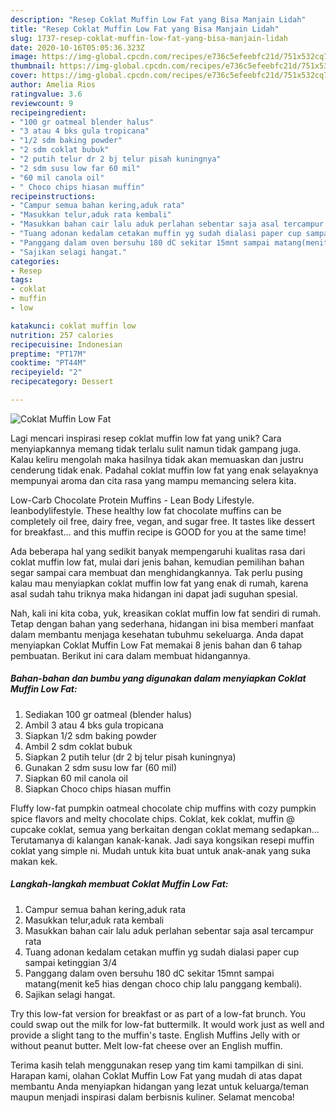 ```yaml
---
description: "Resep Coklat Muffin Low Fat yang Bisa Manjain Lidah"
title: "Resep Coklat Muffin Low Fat yang Bisa Manjain Lidah"
slug: 1737-resep-coklat-muffin-low-fat-yang-bisa-manjain-lidah
date: 2020-10-16T05:05:36.323Z
image: https://img-global.cpcdn.com/recipes/e736c5efeebfc21d/751x532cq70/coklat-muffin-low-fat-foto-resep-utama.jpg
thumbnail: https://img-global.cpcdn.com/recipes/e736c5efeebfc21d/751x532cq70/coklat-muffin-low-fat-foto-resep-utama.jpg
cover: https://img-global.cpcdn.com/recipes/e736c5efeebfc21d/751x532cq70/coklat-muffin-low-fat-foto-resep-utama.jpg
author: Amelia Rios
ratingvalue: 3.6
reviewcount: 9
recipeingredient:
- "100 gr oatmeal blender halus"
- "3 atau 4 bks gula tropicana"
- "1/2 sdm baking powder"
- "2 sdm coklat bubuk"
- "2 putih telur dr 2 bj telur pisah kuningnya"
- "2 sdm susu low far 60 mil"
- "60 mil canola oil"
- " Choco chips hiasan muffin"
recipeinstructions:
- "Campur semua bahan kering,aduk rata"
- "Masukkan telur,aduk rata kembali"
- "Masukkan bahan cair lalu aduk perlahan sebentar saja asal tercampur rata"
- "Tuang adonan kedalam cetakan muffin yg sudah dialasi paper cup sampai ketinggian 3/4"
- "Panggang dalam oven bersuhu 180 dC sekitar 15mnt sampai matang(menit ke5 hias dengan choco chip lalu panggang kembali)."
- "Sajikan selagi hangat."
categories:
- Resep
tags:
- coklat
- muffin
- low

katakunci: coklat muffin low 
nutrition: 257 calories
recipecuisine: Indonesian
preptime: "PT17M"
cooktime: "PT44M"
recipeyield: "2"
recipecategory: Dessert

---
```



![Coklat Muffin Low Fat](https://img-global.cpcdn.com/recipes/e736c5efeebfc21d/751x532cq70/coklat-muffin-low-fat-foto-resep-utama.jpg)

Lagi mencari inspirasi resep coklat muffin low fat yang unik? Cara menyiapkannya memang tidak terlalu sulit namun tidak gampang juga. Kalau keliru mengolah maka hasilnya tidak akan memuaskan dan justru cenderung tidak enak. Padahal coklat muffin low fat yang enak selayaknya mempunyai aroma dan cita rasa yang mampu memancing selera kita.

Low-Carb Chocolate Protein Muffins - Lean Body Lifestyle. leanbodylifestyle. These healthy low fat chocolate muffins can be completely oil free, dairy free, vegan, and sugar free. It tastes like dessert for breakfast… and this muffin recipe is GOOD for you at the same time!

Ada beberapa hal yang sedikit banyak mempengaruhi kualitas rasa dari coklat muffin low fat, mulai dari jenis bahan, kemudian pemilihan bahan segar sampai cara membuat dan menghidangkannya. Tak perlu pusing kalau mau menyiapkan coklat muffin low fat yang enak di rumah, karena asal sudah tahu triknya maka hidangan ini dapat jadi suguhan spesial.


Nah, kali ini kita coba, yuk, kreasikan coklat muffin low fat sendiri di rumah. Tetap dengan bahan yang sederhana, hidangan ini bisa memberi manfaat dalam membantu menjaga kesehatan tubuhmu sekeluarga. Anda dapat menyiapkan Coklat Muffin Low Fat memakai 8 jenis bahan dan 6 tahap pembuatan. Berikut ini cara dalam membuat hidangannya.

<!--inarticleads1-->

##### Bahan-bahan dan bumbu yang digunakan dalam menyiapkan Coklat Muffin Low Fat:

1. Sediakan 100 gr oatmeal (blender halus)
1. Ambil 3 atau 4 bks gula tropicana
1. Siapkan 1/2 sdm baking powder
1. Ambil 2 sdm coklat bubuk
1. Siapkan 2 putih telur (dr 2 bj telur pisah kuningnya)
1. Gunakan 2 sdm susu low far (60 mil)
1. Siapkan 60 mil canola oil
1. Siapkan  Choco chips hiasan muffin


Fluffy low-fat pumpkin oatmeal chocolate chip muffins with cozy pumpkin spice flavors and melty chocolate chips. Coklat, kek coklat, muffin @ cupcake coklat, semua yang berkaitan dengan coklat memang sedapkan… Terutamanya di kalangan kanak-kanak. Jadi saya kongsikan resepi muffin coklat yang simple ni. Mudah untuk kita buat untuk anak-anak yang suka makan kek. 

<!--inarticleads2-->

##### Langkah-langkah membuat Coklat Muffin Low Fat:

1. Campur semua bahan kering,aduk rata
1. Masukkan telur,aduk rata kembali
1. Masukkan bahan cair lalu aduk perlahan sebentar saja asal tercampur rata
1. Tuang adonan kedalam cetakan muffin yg sudah dialasi paper cup sampai ketinggian 3/4
1. Panggang dalam oven bersuhu 180 dC sekitar 15mnt sampai matang(menit ke5 hias dengan choco chip lalu panggang kembali).
1. Sajikan selagi hangat.


Try this low-fat version for breakfast or as part of a low-fat brunch. You could swap out the milk for low-fat buttermilk. It would work just as well and provide a slight tang to the muffin&#39;s taste. English Muffins Jelly with or without peanut butter. Melt low-fat cheese over an English muffin. 

Terima kasih telah menggunakan resep yang tim kami tampilkan di sini. Harapan kami, olahan Coklat Muffin Low Fat yang mudah di atas dapat membantu Anda menyiapkan hidangan yang lezat untuk keluarga/teman maupun menjadi inspirasi dalam berbisnis kuliner. Selamat mencoba!
